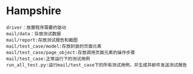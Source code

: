 # Hampshire
    driver：放置程序需要的驱动
    mail/data：存放测试数据
    mail/report:存放测试报告和截图
    mail/test_case/model:存放封装的页面元素
    mail/test_case/page_object:存放调用页面元素的操作步骤
    mail/test_case:正常运行下的测试用例
    run_all_test.py:运行mail/test_case下的所有测试用例，并生成并邮件发送测试报告